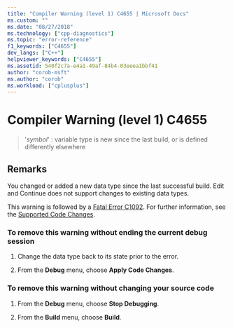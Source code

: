 ```yaml
---
title: "Compiler Warning (level 1) C4655 | Microsoft Docs"
ms.custom: ""
ms.date: "08/27/2018"
ms.technology: ["cpp-diagnostics"]
ms.topic: "error-reference"
f1_keywords: ["C4655"]
dev_langs: ["C++"]
helpviewer_keywords: ["C4655"]
ms.assetid: 540f2c7a-e4a1-49af-84b4-03eeea1bbf41
author: "corob-msft"
ms.author: "corob"
ms.workload: ["cplusplus"]
---
```

# Compiler Warning (level 1) C4655

> '*symbol*' : variable type is new since the last build, or is defined differently elsewhere

## Remarks

You changed or added a new data type since the last successful build. Edit and Continue does not support changes to existing data types.

This warning is followed by a [Fatal Error C1092](../../error-messages/compiler-errors-1/fatal-error-c1092.md). For further information, see the [Supported Code Changes](/visualstudio/debugger/supported-code-changes-cpp).

### To remove this warning without ending the current debug session

1. Change the data type back to its state prior to the error.

2. From the **Debug** menu, choose **Apply Code Changes**.

### To remove this warning without changing your source code

1. From the **Debug** menu, choose **Stop Debugging**.

2. From the **Build** menu, choose **Build**.